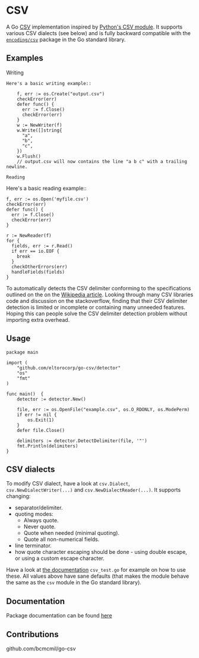 CSV
===

A Go [CSV](https://en.wikipedia.org/wiki/Comma-separated_values) implementation
inspired by [Python's CSV module](https://docs.python.org/2/library/csv.html).
It supports various CSV dialects (see below) and is fully backward compatible
with the [`encoding/csv`](http://golang.org/pkg/encoding/csv/) package in the
Go standard library.

Examples
--------

Writing
~~~~~~~
Here's a basic writing example::

    f, err := os.Create("output.csv")
    checkError(err)
    defer func() {
      err := f.Close()
      checkError(err)
    }
    w := NewWriter(f)
    w.Write([]string{
      "a",
      "b",
      "c",
    })
    w.Flush()
    // output.csv will now contains the line "a b c" with a trailing newline.

Reading
~~~~~~~
Here's a basic reading example::

    f, err := os.Open('myfile.csv')
    checkError(err)
    defer func() {
      err := f.Close()
      checkError(err)
    }

    r := NewReader(f)
    for {
      fields, err := r.Read()
      if err == io.EOF {
        break
      }
      checkOtherErrors(err)
      handleFields(fields)
    }


To automatically detects the CSV delimiter conforming to the specifications outlined on the on the [Wikipedia article][csv]. Looking through many CSV libraries code and discussion on the stackoverflow, finding that their CSV delimiter detection is limited or incomplete or containing many unneeded features. Hoping this can people solve the CSV delimiter detection problem without importing extra overhead.

[csv]: http://en.wikipedia.org/wiki/Comma-separated_values

## Usage

    package main
    
    import (
    	"github.com/eltorocorp/go-csv/detector"
    	"os"
    	"fmt"
    )
    
    func main()  {
    	detector := detector.New()
    
    	file, err := os.OpenFile("example.csv", os.O_RDONLY, os.ModePerm)
    	if err != nil {
    		os.Exit(1)
    	}
    	defer file.Close()
    
    	delimiters := detector.DetectDelimiter(file, '"')
    	fmt.Println(delimiters)
    }

CSV dialects
------------
To modify CSV dialect, have a look at `csv.Dialect`,
`csv.NewDialectWriter(...)` and `csv.NewDialectReader(...)`. It supports
changing:

* separator/delimiter.
* quoting modes:
  * Always quote.
  * Never quote.
  * Quote when needed (minimal quoting).
  * Quote all non-numerical fields.
* line terminator.
* how quote character escaping should be done - using double escape, or using a
  custom escape character.

Have a look at [the
documentation](http://godoc.org/github.com/JensRantil/go-csv) `csv_test.go` for
example on how to use these. All values above have sane defaults (that makes
the module behave the same as the `csv` module in the Go standard library).

Documentation
-------------
Package documentation can be found
[here](http://godoc.org/github.com/eltorocorp/go-csv)


Contributions
-------------

 github.com/bcmcmil/go-csv


